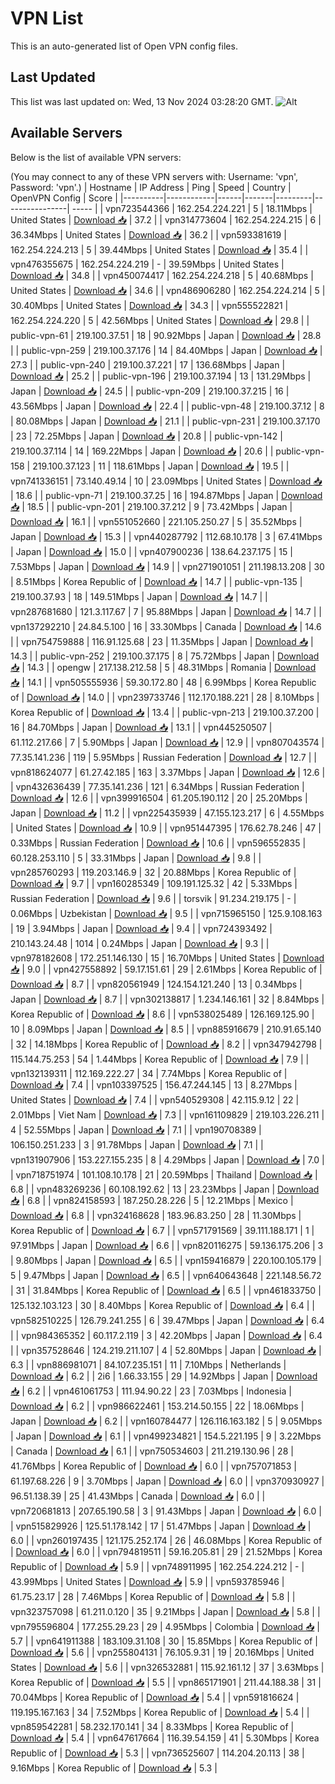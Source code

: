 # VPN List

This is an auto-generated list of Open VPN config files.

## Last Updated

This list was last updated on: Wed, 13 Nov 2024 03:28:20 GMT.
![Alt](https://repobeats.axiom.co/api/embed/186b98318ef1479477931607c1ad7d823f12451f.svg "Repobeats analytics image")

## Available Servers

Below is the list of available VPN servers:

(You may connect to any of these VPN servers with: Username: 'vpn', Password: 'vpn'.)
| Hostname | IP Address | Ping | Speed | Country | OpenVPN Config | Score |
|----------|------------|------|-------|---------|----------------| ----- |
| vpn723544366 | 162.254.224.221 | 5 | 18.11Mbps | United States | [Download 📥](./configs/server_0_US.ovpn) | 37.2 |
| vpn314773604 | 162.254.224.215 | 6 | 36.34Mbps | United States | [Download 📥](./configs/server_1_US.ovpn) | 36.2 |
| vpn593381619 | 162.254.224.213 | 5 | 39.44Mbps | United States | [Download 📥](./configs/server_2_US.ovpn) | 35.4 |
| vpn476355675 | 162.254.224.219 | - | 39.59Mbps | United States | [Download 📥](./configs/server_3_US.ovpn) | 34.8 |
| vpn450074417 | 162.254.224.218 | 5 | 40.68Mbps | United States | [Download 📥](./configs/server_4_US.ovpn) | 34.6 |
| vpn486906280 | 162.254.224.214 | 5 | 30.40Mbps | United States | [Download 📥](./configs/server_5_US.ovpn) | 34.3 |
| vpn555522821 | 162.254.224.220 | 5 | 42.56Mbps | United States | [Download 📥](./configs/server_6_US.ovpn) | 29.8 |
| public-vpn-61 | 219.100.37.51 | 18 | 90.92Mbps | Japan | [Download 📥](./configs/server_7_JP.ovpn) | 28.8 |
| public-vpn-259 | 219.100.37.176 | 14 | 84.40Mbps | Japan | [Download 📥](./configs/server_8_JP.ovpn) | 27.3 |
| public-vpn-240 | 219.100.37.221 | 17 | 136.68Mbps | Japan | [Download 📥](./configs/server_9_JP.ovpn) | 25.2 |
| public-vpn-196 | 219.100.37.194 | 13 | 131.29Mbps | Japan | [Download 📥](./configs/server_10_JP.ovpn) | 24.5 |
| public-vpn-209 | 219.100.37.215 | 16 | 43.56Mbps | Japan | [Download 📥](./configs/server_11_JP.ovpn) | 22.4 |
| public-vpn-48 | 219.100.37.12 | 8 | 80.08Mbps | Japan | [Download 📥](./configs/server_12_JP.ovpn) | 21.1 |
| public-vpn-231 | 219.100.37.170 | 23 | 72.25Mbps | Japan | [Download 📥](./configs/server_13_JP.ovpn) | 20.8 |
| public-vpn-142 | 219.100.37.114 | 14 | 169.22Mbps | Japan | [Download 📥](./configs/server_14_JP.ovpn) | 20.6 |
| public-vpn-158 | 219.100.37.123 | 11 | 118.61Mbps | Japan | [Download 📥](./configs/server_15_JP.ovpn) | 19.5 |
| vpn741336151 | 73.140.49.14 | 10 | 23.09Mbps | United States | [Download 📥](./configs/server_16_US.ovpn) | 18.6 |
| public-vpn-71 | 219.100.37.25 | 16 | 194.87Mbps | Japan | [Download 📥](./configs/server_17_JP.ovpn) | 18.5 |
| public-vpn-201 | 219.100.37.212 | 9 | 73.42Mbps | Japan | [Download 📥](./configs/server_18_JP.ovpn) | 16.1 |
| vpn551052660 | 221.105.250.27 | 5 | 35.52Mbps | Japan | [Download 📥](./configs/server_19_JP.ovpn) | 15.3 |
| vpn440287792 | 112.68.10.178 | 3 | 67.41Mbps | Japan | [Download 📥](./configs/server_20_JP.ovpn) | 15.0 |
| vpn407900236 | 138.64.237.175 | 15 | 7.53Mbps | Japan | [Download 📥](./configs/server_21_JP.ovpn) | 14.9 |
| vpn271901051 | 211.198.13.208 | 30 | 8.51Mbps | Korea Republic of | [Download 📥](./configs/server_22_KR.ovpn) | 14.7 |
| public-vpn-135 | 219.100.37.93 | 18 | 149.51Mbps | Japan | [Download 📥](./configs/server_23_JP.ovpn) | 14.7 |
| vpn287681680 | 121.3.117.67 | 7 | 95.88Mbps | Japan | [Download 📥](./configs/server_24_JP.ovpn) | 14.7 |
| vpn137292210 | 24.84.5.100 | 16 | 33.30Mbps | Canada | [Download 📥](./configs/server_25_CA.ovpn) | 14.6 |
| vpn754759888 | 116.91.125.68 | 23 | 11.35Mbps | Japan | [Download 📥](./configs/server_26_JP.ovpn) | 14.3 |
| public-vpn-252 | 219.100.37.175 | 8 | 75.72Mbps | Japan | [Download 📥](./configs/server_27_JP.ovpn) | 14.3 |
| opengw | 217.138.212.58 | 5 | 48.31Mbps | Romania | [Download 📥](./configs/server_28_RO.ovpn) | 14.1 |
| vpn505555936 | 59.30.172.80 | 48 | 6.99Mbps | Korea Republic of | [Download 📥](./configs/server_29_KR.ovpn) | 14.0 |
| vpn239733746 | 112.170.188.221 | 28 | 8.10Mbps | Korea Republic of | [Download 📥](./configs/server_30_KR.ovpn) | 13.4 |
| public-vpn-213 | 219.100.37.200 | 16 | 84.70Mbps | Japan | [Download 📥](./configs/server_31_JP.ovpn) | 13.1 |
| vpn445250507 | 61.112.217.66 | 7 | 5.90Mbps | Japan | [Download 📥](./configs/server_32_JP.ovpn) | 12.9 |
| vpn807043574 | 77.35.141.236 | 119 | 5.95Mbps | Russian Federation | [Download 📥](./configs/server_33_RU.ovpn) | 12.7 |
| vpn818624077 | 61.27.42.185 | 163 | 3.37Mbps | Japan | [Download 📥](./configs/server_34_JP.ovpn) | 12.6 |
| vpn432636439 | 77.35.141.236 | 121 | 6.34Mbps | Russian Federation | [Download 📥](./configs/server_35_RU.ovpn) | 12.6 |
| vpn399916504 | 61.205.190.112 | 20 | 25.20Mbps | Japan | [Download 📥](./configs/server_36_JP.ovpn) | 11.2 |
| vpn225435939 | 47.155.123.217 | 6 | 4.55Mbps | United States | [Download 📥](./configs/server_37_US.ovpn) | 10.9 |
| vpn951447395 | 176.62.78.246 | 47 | 0.33Mbps | Russian Federation | [Download 📥](./configs/server_38_RU.ovpn) | 10.6 |
| vpn596552835 | 60.128.253.110 | 5 | 33.31Mbps | Japan | [Download 📥](./configs/server_39_JP.ovpn) | 9.8 |
| vpn285760293 | 119.203.146.9 | 32 | 20.88Mbps | Korea Republic of | [Download 📥](./configs/server_40_KR.ovpn) | 9.7 |
| vpn160285349 | 109.191.125.32 | 42 | 5.33Mbps | Russian Federation | [Download 📥](./configs/server_41_RU.ovpn) | 9.6 |
| torsvik | 91.234.219.175 | - | 0.06Mbps | Uzbekistan | [Download 📥](./configs/server_42_UZ.ovpn) | 9.5 |
| vpn715965150 | 125.9.108.163 | 19 | 3.94Mbps | Japan | [Download 📥](./configs/server_43_JP.ovpn) | 9.4 |
| vpn724393492 | 210.143.24.48 | 1014 | 0.24Mbps | Japan | [Download 📥](./configs/server_44_JP.ovpn) | 9.3 |
| vpn978182608 | 172.251.146.130 | 15 | 16.70Mbps | United States | [Download 📥](./configs/server_45_US.ovpn) | 9.0 |
| vpn427558892 | 59.17.151.61 | 29 | 2.61Mbps | Korea Republic of | [Download 📥](./configs/server_46_KR.ovpn) | 8.7 |
| vpn820561949 | 124.154.121.240 | 13 | 0.34Mbps | Japan | [Download 📥](./configs/server_47_JP.ovpn) | 8.7 |
| vpn302138817 | 1.234.146.161 | 32 | 8.84Mbps | Korea Republic of | [Download 📥](./configs/server_48_KR.ovpn) | 8.6 |
| vpn538025489 | 126.169.125.90 | 10 | 8.09Mbps | Japan | [Download 📥](./configs/server_49_JP.ovpn) | 8.5 |
| vpn885916679 | 210.91.65.140 | 32 | 14.18Mbps | Korea Republic of | [Download 📥](./configs/server_50_KR.ovpn) | 8.2 |
| vpn347942798 | 115.144.75.253 | 54 | 1.44Mbps | Korea Republic of | [Download 📥](./configs/server_51_KR.ovpn) | 7.9 |
| vpn132139311 | 112.169.222.27 | 34 | 7.74Mbps | Korea Republic of | [Download 📥](./configs/server_52_KR.ovpn) | 7.4 |
| vpn103397525 | 156.47.244.145 | 13 | 8.27Mbps | United States | [Download 📥](./configs/server_53_US.ovpn) | 7.4 |
| vpn540529308 | 42.115.9.12 | 22 | 2.01Mbps | Viet Nam | [Download 📥](./configs/server_54_VN.ovpn) | 7.3 |
| vpn161109829 | 219.103.226.211 | 4 | 52.55Mbps | Japan | [Download 📥](./configs/server_55_JP.ovpn) | 7.1 |
| vpn190708389 | 106.150.251.233 | 3 | 91.78Mbps | Japan | [Download 📥](./configs/server_56_JP.ovpn) | 7.1 |
| vpn131907906 | 153.227.155.235 | 8 | 4.29Mbps | Japan | [Download 📥](./configs/server_57_JP.ovpn) | 7.0 |
| vpn718751974 | 101.108.10.178 | 21 | 20.59Mbps | Thailand | [Download 📥](./configs/server_58_TH.ovpn) | 6.8 |
| vpn483269236 | 60.108.192.62 | 13 | 23.23Mbps | Japan | [Download 📥](./configs/server_59_JP.ovpn) | 6.8 |
| vpn824158593 | 187.250.28.226 | 5 | 12.21Mbps | Mexico | [Download 📥](./configs/server_60_MX.ovpn) | 6.8 |
| vpn324168628 | 183.96.83.250 | 28 | 11.30Mbps | Korea Republic of | [Download 📥](./configs/server_61_KR.ovpn) | 6.7 |
| vpn571791569 | 39.111.188.171 | 1 | 97.91Mbps | Japan | [Download 📥](./configs/server_62_JP.ovpn) | 6.6 |
| vpn820116275 | 59.136.175.206 | 3 | 9.80Mbps | Japan | [Download 📥](./configs/server_63_JP.ovpn) | 6.5 |
| vpn159416879 | 220.100.105.179 | 5 | 9.47Mbps | Japan | [Download 📥](./configs/server_64_JP.ovpn) | 6.5 |
| vpn640643648 | 221.148.56.72 | 31 | 31.84Mbps | Korea Republic of | [Download 📥](./configs/server_65_KR.ovpn) | 6.5 |
| vpn461833750 | 125.132.103.123 | 30 | 8.40Mbps | Korea Republic of | [Download 📥](./configs/server_66_KR.ovpn) | 6.4 |
| vpn582510225 | 126.79.241.255 | 6 | 39.47Mbps | Japan | [Download 📥](./configs/server_67_JP.ovpn) | 6.4 |
| vpn984365352 | 60.117.2.119 | 3 | 42.20Mbps | Japan | [Download 📥](./configs/server_68_JP.ovpn) | 6.4 |
| vpn357528646 | 124.219.211.107 | 4 | 52.80Mbps | Japan | [Download 📥](./configs/server_69_JP.ovpn) | 6.3 |
| vpn886981071 | 84.107.235.151 | 11 | 7.10Mbps | Netherlands | [Download 📥](./configs/server_70_NL.ovpn) | 6.2 |
| 2i6 | 1.66.33.155 | 29 | 14.92Mbps | Japan | [Download 📥](./configs/server_71_JP.ovpn) | 6.2 |
| vpn461061753 | 111.94.90.22 | 23 | 7.03Mbps | Indonesia | [Download 📥](./configs/server_72_ID.ovpn) | 6.2 |
| vpn986622461 | 153.214.50.155 | 22 | 18.06Mbps | Japan | [Download 📥](./configs/server_73_JP.ovpn) | 6.2 |
| vpn160784477 | 126.116.163.182 | 5 | 9.05Mbps | Japan | [Download 📥](./configs/server_74_JP.ovpn) | 6.1 |
| vpn499234821 | 154.5.221.195 | 9 | 3.22Mbps | Canada | [Download 📥](./configs/server_75_CA.ovpn) | 6.1 |
| vpn750534603 | 211.219.130.96 | 28 | 41.76Mbps | Korea Republic of | [Download 📥](./configs/server_76_KR.ovpn) | 6.0 |
| vpn757071853 | 61.197.68.226 | 9 | 3.70Mbps | Japan | [Download 📥](./configs/server_77_JP.ovpn) | 6.0 |
| vpn370930927 | 96.51.138.39 | 25 | 41.43Mbps | Canada | [Download 📥](./configs/server_78_CA.ovpn) | 6.0 |
| vpn720681813 | 207.65.190.58 | 3 | 91.43Mbps | Japan | [Download 📥](./configs/server_79_JP.ovpn) | 6.0 |
| vpn515829926 | 125.51.178.142 | 17 | 51.47Mbps | Japan | [Download 📥](./configs/server_80_JP.ovpn) | 6.0 |
| vpn260197435 | 121.175.252.174 | 26 | 46.08Mbps | Korea Republic of | [Download 📥](./configs/server_81_KR.ovpn) | 6.0 |
| vpn794819511 | 59.16.205.81 | 29 | 21.52Mbps | Korea Republic of | [Download 📥](./configs/server_82_KR.ovpn) | 5.9 |
| vpn748911995 | 162.254.224.212 | - | 43.99Mbps | United States | [Download 📥](./configs/server_83_US.ovpn) | 5.9 |
| vpn593785946 | 61.75.23.17 | 28 | 7.46Mbps | Korea Republic of | [Download 📥](./configs/server_84_KR.ovpn) | 5.8 |
| vpn323757098 | 61.211.0.120 | 35 | 9.21Mbps | Japan | [Download 📥](./configs/server_85_JP.ovpn) | 5.8 |
| vpn795596804 | 177.255.29.23 | 29 | 4.95Mbps | Colombia | [Download 📥](./configs/server_86_CO.ovpn) | 5.7 |
| vpn641911388 | 183.109.31.108 | 30 | 15.85Mbps | Korea Republic of | [Download 📥](./configs/server_87_KR.ovpn) | 5.6 |
| vpn255804131 | 76.105.9.31 | 19 | 20.16Mbps | United States | [Download 📥](./configs/server_88_US.ovpn) | 5.6 |
| vpn326532881 | 115.92.161.12 | 37 | 3.63Mbps | Korea Republic of | [Download 📥](./configs/server_89_KR.ovpn) | 5.5 |
| vpn865171901 | 211.44.188.38 | 31 | 70.04Mbps | Korea Republic of | [Download 📥](./configs/server_90_KR.ovpn) | 5.4 |
| vpn591816624 | 119.195.167.163 | 34 | 7.52Mbps | Korea Republic of | [Download 📥](./configs/server_91_KR.ovpn) | 5.4 |
| vpn859542281 | 58.232.170.141 | 34 | 8.33Mbps | Korea Republic of | [Download 📥](./configs/server_92_KR.ovpn) | 5.4 |
| vpn647617664 | 116.39.54.159 | 41 | 5.30Mbps | Korea Republic of | [Download 📥](./configs/server_93_KR.ovpn) | 5.3 |
| vpn736525607 | 114.204.20.113 | 38 | 9.16Mbps | Korea Republic of | [Download 📥](./configs/server_94_KR.ovpn) | 5.3 |
